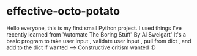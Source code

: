 # effective-octo-potato
Hello everyone, this is my first small Python project. I used things I've recently learned from 'Automate The Boring Stuff' By Al Sweigart'
It's a basic program to take user input , validate user input , pull from dict , and add to the dict if wanted 
--> Constructive critism wanted :D
